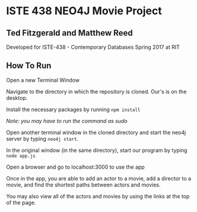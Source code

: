 # ISTE 438 NEO4J Movie Project
## Ted Fitzgerald and Matthew Reed
Developed for ISTE-438 - Contemporary Databases Spring 2017 at RIT
## How To Run 
Open a new Terminal Window


Navigate to the directory in which the repository is cloned. Our's is on the desktop.


Install the necessary packages by running `npm install`


*Note: you may have to run the command as sudo*


Open another terminal window in the cloned directory and start the neo4j
server by typing `neo4j start`.


In the original window (in the same directory), start our program by typing
`node app.js`


Open a browser and go to localhost:3000 to use the app

Once in the app, you are able to add an actor to a movie, add a director to a movie, and find the shortest paths between actors and movies.

You may also view all of the actors and movies by using the links at the top of the page. 
